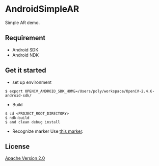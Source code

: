 AndroidSimpleAR
=======

Simple AR demo.

## Requirement
* Android SDK
* Android NDK

## Get it started

* set up environment
```
$ export OPENCV_ANDROID_SDK_HOME=/Users/poly/workspace/OpenCV-2.4.6-android-sdk/
```
* Build
```
$ cd <PROJECT_ROOT_DIRECTORY>
$ ndk-build
$ and clean debug install
```
* Recognize marker
Use [this marker](https://github.com/thorikawa/AndroidSimpleAR/blob/master/jni/MarkerDetection/marker.png).

## License

[Apache Version 2.0](http://www.apache.org/licenses/LICENSE-2.0.html)


